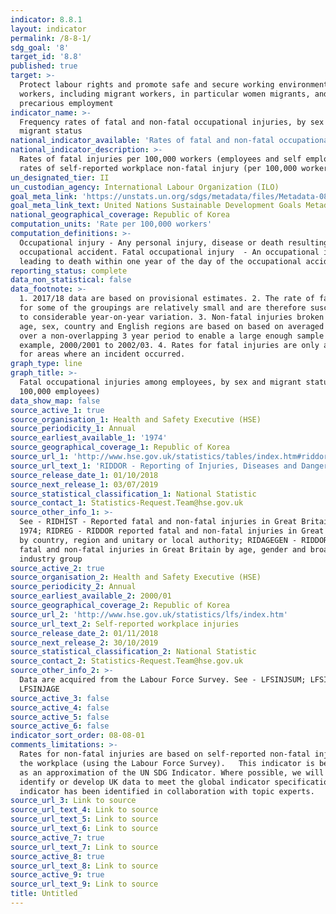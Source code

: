 ```yaml
---
indicator: 8.8.1
layout: indicator
permalink: /8-8-1/
sdg_goal: '8'
target_id: '8.8'
published: true
target: >-
  Protect labour rights and promote safe and secure working environments for all
  workers, including migrant workers, in particular women migrants, and those in
  precarious employment
indicator_name: >-
  Frequency rates of fatal and non-fatal occupational injuries, by sex and
  migrant status
national_indicator_available: 'Rates of fatal and non-fatal occupational injuries, by sex'
national_indicator_description: >-
  Rates of fatal injuries per 100,000 workers (employees and self employees) and
  rates of self-reported workplace non-fatal injury (per 100,000 workers)
un_designated_tier: II
un_custodian_agency: International Labour Organization (ILO)
goal_meta_link: 'https://unstats.un.org/sdgs/metadata/files/Metadata-08-08-01.pdf'
goal_meta_link_text: United Nations Sustainable Development Goals Metadata (PDF 381 KB)
national_geographical_coverage: Republic of Korea
computation_units: 'Rate per 100,000 workers'
computation_definitions: >-
  Occupational injury - Any personal injury, disease or death resulting from an
  occupational accident. Fatal occupational injury  - An occupational injury
  leading to death within one year of the day of the occupational accident.
reporting_status: complete
data_non_statistical: false
data_footnote: >-
  1. 2017/18 data are based on provisional estimates. 2. The rate of fatalities
  for some of the groupings are relatively small and are therefore susceptible
  to considerable year-on-year variation. 3. Non-fatal injuries broken down by
  age, sex, country and English regions are based on based on averaged rates
  over a non-overlapping 3 year period to enable a large enough sample size. For
  example, 2000/2001 to 2002/03. 4. Rates for fatal injuries are only available
  for areas where an incident occurred.
graph_type: line
graph_title: >-
  Fatal occupational injuries among employees, by sex and migrant status (per
  100,000 employees)
data_show_map: false
source_active_1: true
source_organisation_1: Health and Safety Executive (HSE)
source_periodicity_1: Annual
source_earliest_available_1: '1974'
source_geographical_coverage_1: Republic of Korea
source_url_1: 'http://www.hse.gov.uk/statistics/tables/index.htm#riddor'
source_url_text_1: 'RIDDOR - Reporting of Injuries, Diseases and Dangerous Occurrences Regulations'
source_release_date_1: 01/10/2018
source_next_release_1: 03/07/2019
source_statistical_classification_1: National Statistic
source_contact_1: Statistics-Request.Team@hse.gov.uk
source_other_info_1: >-
  See - RIDHIST - Reported fatal and non-fatal injuries in Great Britain from
  1974; RIDREG - RIDDOR reported fatal and non-fatal injuries in Great Britain
  by country, region and unitary or local authority; RIDAGEGEN - RIDDOR reported
  fatal and non-fatal injuries in Great Britain by age, gender and broad
  industry group
source_active_2: true
source_organisation_2: Health and Safety Executive (HSE)
source_periodicity_2: Annual
source_earliest_available_2: 2000/01
source_geographical_coverage_2: Republic of Korea
source_url_2: 'http://www.hse.gov.uk/statistics/lfs/index.htm'
source_url_text_2: Self-reported workplace injuries
source_release_date_2: 01/11/2018
source_next_release_2: 30/10/2019
source_statistical_classification_2: National Statistic
source_contact_2: Statistics-Request.Team@hse.gov.uk
source_other_info_2: >-
  Data are acquired from the Labour Force Survey. See - LFSINJSUM; LFSINJREG;
  LFSINJAGE
source_active_3: false
source_active_4: false
source_active_5: false
source_active_6: false
indicator_sort_order: 08-08-01
comments_limitations: >-
  Rates for non-fatal injuries are based on self-reported non-fatal injury in
  the workplace (using the Labour Force Survey).   This indicator is being used
  as an approximation of the UN SDG Indicator. Where possible, we will work to
  identify or develop UK data to meet the global indicator specification. This
  indicator has been identified in collaboration with topic experts.
source_url_3: Link to source
source_url_text_4: Link to source
source_url_text_5: Link to source
source_url_text_6: Link to source
source_active_7: true
source_url_text_7: Link to source
source_active_8: true
source_url_text_8: Link to source
source_active_9: true
source_url_text_9: Link to source
title: Untitled
---
```

